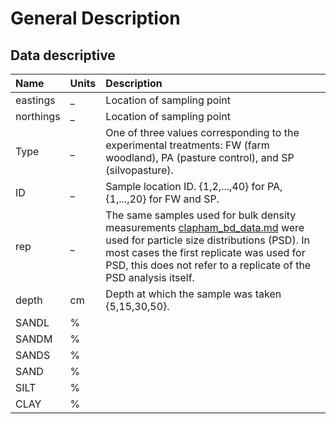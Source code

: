 # General Description

## Data descriptive

|Name|Units|Description|
|:---|:---|:---|
|eastings| _ | Location of sampling point |
|northings| _ | Location of sampling point |
|Type| _ | One of three values corresponding to the experimental treatments: FW (farm woodland), PA (pasture control), and SP (silvopasture).|
|ID| _ | Sample location ID. {1,2,...,40} for PA, {1,...,20} for FW and SP.|
|rep| _ | The same samples used for bulk density measurements [clapham_bd_data.md](clapham_bd_data.md) were used for particle size distributions (PSD). In most cases the first replicate was used for PSD, this does not refer to a replicate of the PSD analysis itself.|
|depth| cm | Depth at which the sample was taken {5,15,30,50}.|
|SANDL| % |  |
|SANDM| % |  |
|SANDS| % |  |
|SAND| % |  |
|SILT| % |  |
|CLAY| % |  |



